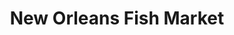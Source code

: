 ---
title: "New Orleans Fish Market"
url: /los-angeles/new-orleans-fish-market/
shop: Lebensmittel
---